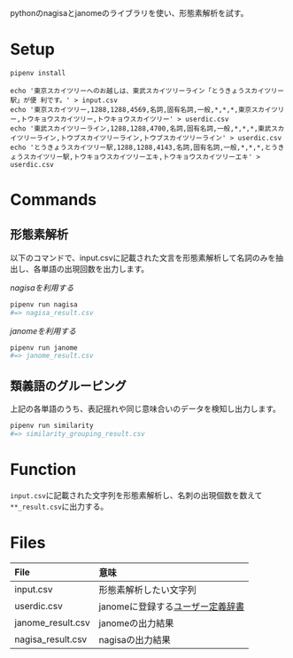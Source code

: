 pythonのnagisaとjanomeのライブラリを使い、形態素解析を試す。

# Setup

```py
pipenv install
```

```
echo '東京スカイツリーへのお越しは、東武スカイツリーライン「とうきょうスカイツリー駅」が便 利です。' > input.csv
echo '東京スカイツリー,1288,1288,4569,名詞,固有名詞,一般,*,*,*,東京スカイツリー,トウキョウスカイツリー,トウキョウスカイツリー' > userdic.csv
echo '東武スカイツリーライン,1288,1288,4700,名詞,固有名詞,一般,*,*,*,東武スカイツリーライン,トウブスカイツリーライン,トウブスカイツリーライン' > userdic.csv
echo 'とうきょうスカイツリー駅,1288,1288,4143,名詞,固有名詞,一般,*,*,*,とうきょうスカイツリー駅,トウキョウスカイツリーエキ,トウキョウスカイツリーエキ' > userdic.csv
```

# Commands

## 形態素解析

以下のコマンドで、input.csvに記載された文言を形態素解析して名詞のみを抽出し、各単語の出現回数を出力します。

*nagisaを利用する*

```py
pipenv run nagisa
#=> nagisa_result.csv
```

*janomeを利用する*

```py
pipenv run janome
#=> janome_result.csv
```

## 類義語のグルーピング

上記の各単語のうち、表記揺れや同じ意味合いのデータを検知し出力します。

```py
pipenv run similarity
#=> similarity_grouping_result.csv
```


# Function

`input.csv`に記載された文字列を形態素解析し、名刺の出現個数を数えて`**_result.csv`に出力する。

# Files

|File|意味|
|:---|:--|
|input.csv|形態素解析したい文字列|
|userdic.csv|janomeに登録する[ユーザー定義辞書](http://mocobeta.github.io/janome/#id8)|
|janome_result.csv|janomeの出力結果|
|nagisa_result.csv|nagisaの出力結果|
